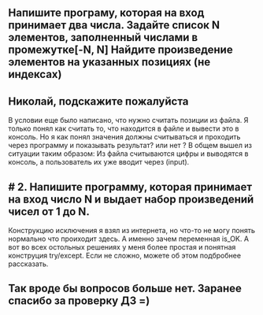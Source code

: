 ## Напишите програму, которая на вход принимает два числа. Задайте список N элементов, заполненный числами в промежутке[-N, N] Найдите произведение элементов на указанных позициях (не индексах)

## Николай, подскажите пожалуйста 

В условии еще было написано, что нужно считать позиции из файла. Я только понял как считать то, что находится в файле и вывести это в консоль. Но я как понял значения должны считываться и проходить через программу и показывать результат? или нет ? В общем вышел из ситуации таким образом: Из файла считываются цифры и выводятся в консоль, а пользователь их уже вводит через (input). 

## # 2. Напишите программу, которая принимает на вход число N и выдает набор произведений чисел от 1 до N.

Конструкцию исключения я взял из интернета, но что-то не могу понять нормально что проиходит здесь. А именно зачем переменная is_OK. А вот во всех остольных решениях у меня более простая и понятная конструция try/except. Если не сложно, можете об этом подбробнее рассказать.

## Так вроде бы вопросов больше нет. Заранее спасибо за проверку ДЗ =)